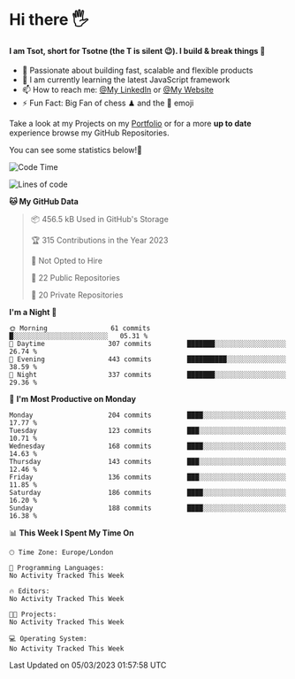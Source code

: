 # Hi there :raised_hand_with_fingers_splayed:
#### I am Tsot, short for Tsotne (the T is silent :wink:). I build & break things :space_invader:
- :telescope: Passionate about building fast, scalable and flexible products
- :seedling: I am currently learning the latest JavaScript framework 
- :mailbox: How to reach me: [@My LinkedIn](https://www.linkedin.com/in/tsotne-gvadzabia/) or [@My Website](https://tsotne.co.uk/contact)
- :zap: Fun Fact: Big Fan of chess ♟ and the 👾 emoji

Take a look at my Projects on my [Portfolio](https://tsotne.co.uk/) or for a more **up to date** experience browse my GitHub Repositories.

You can see some statistics below!:space_invader:
<!--START_SECTION:waka-->
![Code Time](http://img.shields.io/badge/Code%20Time-761%20hrs%202%20mins-blue)

![Lines of code](https://img.shields.io/badge/From%20Hello%20World%20I%27ve%20Written-2.3%20million%20lines%20of%20code-blue)

**🐱 My GitHub Data** 

> 📦 456.5 kB Used in GitHub's Storage 
 > 
> 🏆 315 Contributions in the Year 2023
 > 
> 🚫 Not Opted to Hire
 > 
> 📜 22 Public Repositories 
 > 
> 🔑 20 Private Repositories 
 > 
**I'm a Night 🦉** 

```text
🌞 Morning                61 commits          █░░░░░░░░░░░░░░░░░░░░░░░░   05.31 % 
🌆 Daytime                307 commits         ███████░░░░░░░░░░░░░░░░░░   26.74 % 
🌃 Evening                443 commits         ██████████░░░░░░░░░░░░░░░   38.59 % 
🌙 Night                  337 commits         ███████░░░░░░░░░░░░░░░░░░   29.36 % 
```
📅 **I'm Most Productive on Monday** 

```text
Monday                   204 commits         ████░░░░░░░░░░░░░░░░░░░░░   17.77 % 
Tuesday                  123 commits         ███░░░░░░░░░░░░░░░░░░░░░░   10.71 % 
Wednesday                168 commits         ████░░░░░░░░░░░░░░░░░░░░░   14.63 % 
Thursday                 143 commits         ███░░░░░░░░░░░░░░░░░░░░░░   12.46 % 
Friday                   136 commits         ███░░░░░░░░░░░░░░░░░░░░░░   11.85 % 
Saturday                 186 commits         ████░░░░░░░░░░░░░░░░░░░░░   16.20 % 
Sunday                   188 commits         ████░░░░░░░░░░░░░░░░░░░░░   16.38 % 
```


📊 **This Week I Spent My Time On** 

```text
🕑︎ Time Zone: Europe/London

💬 Programming Languages: 
No Activity Tracked This Week

🔥 Editors: 
No Activity Tracked This Week

🐱‍💻 Projects: 
No Activity Tracked This Week

💻 Operating System: 
No Activity Tracked This Week
```


 Last Updated on 05/03/2023 01:57:58 UTC
<!--END_SECTION:waka-->

